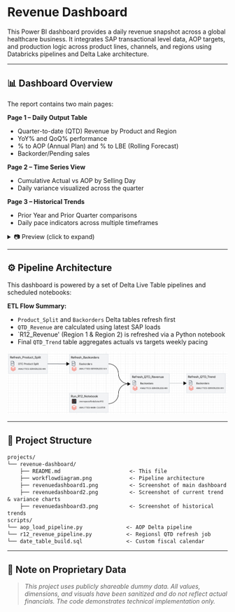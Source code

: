 # Revenue Dashboard

This Power BI dashboard provides a daily revenue snapshot across a global healthcare business. It integrates SAP transactional level data, AOP targets, and production logic across product lines, channels, and regions using Databricks pipelines and Delta Lake architecture.

---

## 📊 Dashboard Overview

The report contains two main pages:

**Page 1 – Daily Output Table**

* Quarter-to-date (QTD) Revenue by Product and Region
* YoY% and QoQ% performance
* % to AOP (Annual Plan) and % to LBE (Rolling Forecast)
* Backorder/Pending sales

**Page 2 – Time Series View**

* Cumulative Actual vs AOP by Selling Day
* Daily variance visualized across the quarter

**Page 3 – Historical Trends**

* Prior Year and Prior Quarter comparisons
* Daily pace indicators across multiple timeframes

<details>
  <summary>📷 Preview (click to expand)</summary>

![Page 1](dailysalesreport1.png)

![Page 2](dailysalesreport2.png)

![Page 3](dailysalesreport3.png)

</details>

---

## ⚙️ Pipeline Architecture

This dashboard is powered by a set of Delta Live Table pipelines and scheduled notebooks:

**ETL Flow Summary:**

* `Product_Split` and `Backorders` Delta tables refresh first
* `QTD_Revenue` are calculated using latest SAP loads
* `R12_Revenue' (Region 1 & Region 2) is refreshed via a Python notebook
* Final `QTD_Trend` table aggregates actuals vs targets weekly pacing

![Workflow](workflowdiagram.png)

---

## 📂 Project Structure

```
projects/
└── revenue-dashboard/
    ├── README.md                      <- This file
    ├── workflowdiagram.png            <- Pipeline architecture
    ├── revenuedashboard1.png          <- Screenshot of main dashboard
    ├── revenuedashboard2.png          <- Screenshot of current trend & variance charts
    ├── revenuedashboard3.png          <- Screenshot of historical trends
scripts/
└── aop_load_pipeline.py              <- AOP Delta pipeline
└── r12_revenue_pipeline.py           <- Regionsl QTD refresh job
└── date_table_build.sql              <- Custom fiscal calendar
```

---

## 🔐 Note on Proprietary Data

> *This project uses publicly shareable dummy data. All values, dimensions, and visuals have been sanitized and do not reflect actual financials. The code demonstrates technical implementation only.*
